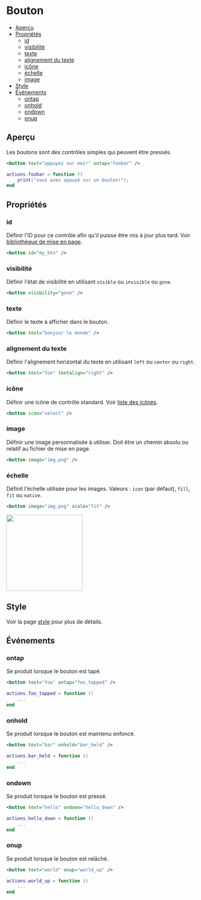 ﻿# Bouton
* [Aperçu](#aperçu)
* [Propriétés](#propriétés)
	* [id](#id)
	* [visibilité](#visibilité)
	* [texte](#texte)
	* [alignement du texte](#alignement-du-texte)
	* [icône](#icône)
	* [échelle](#échelle)
	* [image](#image)
* [Style](#style)
* [Événements](#événements)
	* [ontap](#ontap)
	* [onhold](#onhold)
	* [ondown](#ondown)
	* [onup](#onup)



## Aperçu
Les boutons sont des contrôles simples qui peuvent être pressés.

````xml
<button text="appuyez sur moi!" ontap="foobar" />
````

````lua
actions.foobar = function ()
	print("vous avez appuyé sur un bouton!");
end
````



## Propriétés



### id
Définir l'ID pour ce contrôle afin qu'il puisse être mis à jour plus tard. Voir [bibliothèque de mise en page](../libs/layout.md#mise-à-jour).

````xml
<button id="my_btn" />
````



### visibilité
Définir l'état de visibilité en utilisant ``visible`` ou ``invisible`` ou ``gone``.

````xml
<button visibility="gone" />
````



### texte
Définir le texte à afficher dans le bouton.

````xml
<button text="bonjour le monde" />
````



### alignement du texte
Définir l'alignement horizontal du texte en utilisant ``left`` ou ``center`` ou ``right``.

````xml
<button text="foo" textalign="right" />
````



### icône
Définir une icône de contrôle standard. Voir [liste des icônes](../res/icons.md).

````xml
<button icon="select" />
````


### image
Définir une image personnalisée à utiliser. Doit être un chemin absolu ou relatif au fichier de mise en page.

````xml
<button image="img.png" />
````



### échelle
Définit l'échelle utilisée pour les images. Valeurs : ``icon`` (par défaut), ``fill``, ``fit`` ou ``native``.

````xml
<button image="img.png" scale="fit" />
````

<img src="http://s3.amazonaws.com/unifiedremote-community-uploads/6774bef3-d6db-453f-8f10-16af2fdd3d29.png" width="200" />


## Style
Voir la page [style](../concepts/styling.md#style) pour plus de détails.



## Événements



### ontap
Se produit lorsque le bouton est tapé.

````xml
<button text="foo" ontap="foo_tapped" />
````

````lua
actions.foo_tapped = function ()
    ...
end
````



### onhold
Se produit lorsque le bouton est maintenu enfoncé.

````xml
<button text="bar" onhold="bar_held" />
````

````lua
actions.bar_held = function ()
    ...
end
````



### ondown
Se produit lorsque le bouton est pressé.

````xml
<button text="hello" ondown="hello_down" />
````

````lua
actions.hello_down = function ()
    ...
end
````



### onup
Se produit lorsque le bouton est relâché.

````xml
<button text="world" onup="world_up" />
````

````lua
actions.world_up = function ()
    ...
end
````


